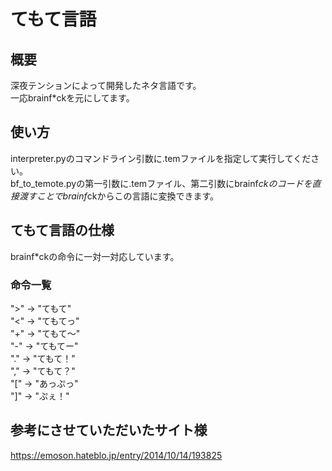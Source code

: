 # てもて言語

## 概要
深夜テンションによって開発したネタ言語です。  
一応brainf*ckを元にしてます。

## 使い方
interpreter.pyのコマンドライン引数に.temファイルを指定して実行してください。  
bf_to_temote.pyの第一引数に.temファイル、第二引数にbrainf*ckのコードを直接渡すことでbrainf*ckからこの言語に変換できます。  

## てもて言語の仕様
brainf*ckの命令に一対一対応しています。  
### 命令一覧
">" -> "てもて"  
"<" -> "てもてっ"  
"+" -> "てもて〜"  
"-" -> "てもてー"  
"." -> "てもて！"  
"," -> "てもて？"  
"[" -> "あっぷっ"  
"]" -> "ぷぇ！"

## 参考にさせていただいたサイト様
https://emoson.hateblo.jp/entry/2014/10/14/193825
